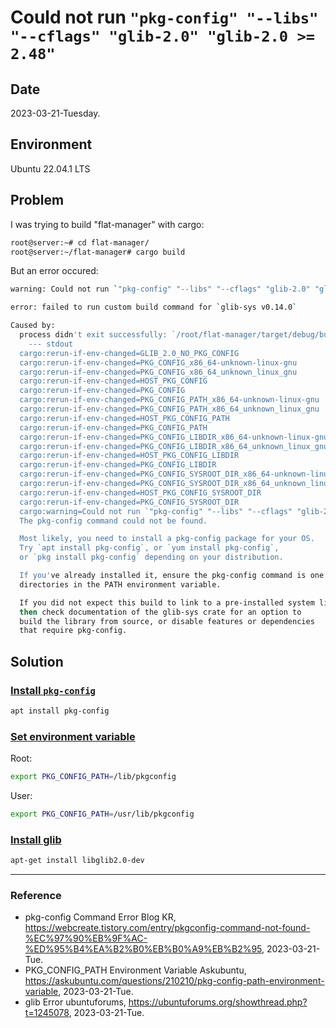 # Could not run `"pkg-config" "--libs" "--cflags" "glib-2.0" "glib-2.0 >= 2.48"`

## Date

2023-03-21-Tuesday.

## Environment

Ubuntu 22.04.1 LTS

## Problem

I was trying to build "flat-manager" with cargo:

```Bash
root@server:~# cd flat-manager/
root@server:~/flat-manager# cargo build
```

But an error occured:

```Bash
warning: Could not run `"pkg-config" "--libs" "--cflags" "glib-2.0" "glib-2.0 >= 2.48"`

error: failed to run custom build command for `glib-sys v0.14.0`

Caused by:
  process didn't exit successfully: `/root/flat-manager/target/debug/build/glib-sys-d0fffa16856d2be9/build-script-build` (exit status: 1)
    --- stdout
  cargo:rerun-if-env-changed=GLIB_2.0_NO_PKG_CONFIG
  cargo:rerun-if-env-changed=PKG_CONFIG_x86_64-unknown-linux-gnu
  cargo:rerun-if-env-changed=PKG_CONFIG_x86_64_unknown_linux_gnu
  cargo:rerun-if-env-changed=HOST_PKG_CONFIG
  cargo:rerun-if-env-changed=PKG_CONFIG
  cargo:rerun-if-env-changed=PKG_CONFIG_PATH_x86_64-unknown-linux-gnu
  cargo:rerun-if-env-changed=PKG_CONFIG_PATH_x86_64_unknown_linux_gnu
  cargo:rerun-if-env-changed=HOST_PKG_CONFIG_PATH
  cargo:rerun-if-env-changed=PKG_CONFIG_PATH
  cargo:rerun-if-env-changed=PKG_CONFIG_LIBDIR_x86_64-unknown-linux-gnu
  cargo:rerun-if-env-changed=PKG_CONFIG_LIBDIR_x86_64_unknown_linux_gnu
  cargo:rerun-if-env-changed=HOST_PKG_CONFIG_LIBDIR
  cargo:rerun-if-env-changed=PKG_CONFIG_LIBDIR
  cargo:rerun-if-env-changed=PKG_CONFIG_SYSROOT_DIR_x86_64-unknown-linux-gnu
  cargo:rerun-if-env-changed=PKG_CONFIG_SYSROOT_DIR_x86_64_unknown_linux_gnu
  cargo:rerun-if-env-changed=HOST_PKG_CONFIG_SYSROOT_DIR
  cargo:rerun-if-env-changed=PKG_CONFIG_SYSROOT_DIR
  cargo:warning=Could not run `"pkg-config" "--libs" "--cflags" "glib-2.0" "glib-2.0 >= 2.48"`
  The pkg-config command could not be found.

  Most likely, you need to install a pkg-config package for your OS.
  Try `apt install pkg-config`, or `yum install pkg-config`,
  or `pkg install pkg-config` depending on your distribution.

  If you've already installed it, ensure the pkg-config command is one of the
  directories in the PATH environment variable.

  If you did not expect this build to link to a pre-installed system library,
  then check documentation of the glib-sys crate for an option to
  build the library from source, or disable features or dependencies
  that require pkg-config.
```

## Solution

### [Install `pkg-config`](https://webcreate.tistory.com/entry/pkgconfig-command-not-found-%EC%97%90%EB%9F%AC-%ED%95%B4%EA%B2%B0%EB%B0%A9%EB%B2%95)

```Bash
apt install pkg-config
```

### [Set environment variable](https://askubuntu.com/questions/210210/pkg-config-path-environment-variable)

Root:

```Bash
export PKG_CONFIG_PATH=/lib/pkgconfig
```

User:

```Bash
export PKG_CONFIG_PATH=/usr/lib/pkgconfig
```

### [Install glib](https://ubuntuforums.org/showthread.php?t=1245078)

```Bash
apt-get install libglib2.0-dev
```

---

### Reference
- pkg-config Command Error Blog KR, https://webcreate.tistory.com/entry/pkgconfig-command-not-found-%EC%97%90%EB%9F%AC-%ED%95%B4%EA%B2%B0%EB%B0%A9%EB%B2%95, 2023-03-21-Tue.
- PKG_CONFIG_PATH Environment Variable Askubuntu, https://askubuntu.com/questions/210210/pkg-config-path-environment-variable, 2023-03-21-Tue.
- glib Error ubuntuforums, https://ubuntuforums.org/showthread.php?t=1245078, 2023-03-21-Tue.
